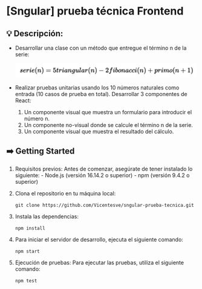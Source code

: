 # [Sngular] prueba técnica Frontend

## 💡 Descripción:

- Desarrollar una clase con un método que entregue el término n de la serie:

  ![formulaimg](https://github.com/Vicentesve/sngular-prueba-tecnica/blob/master/public/formula.png?raw=true)

- Realizar pruebas unitarias usando los 10 números naturales como entrada (10 casos de prueba en total).
  Desarrollar 3 componentes de React:

  1.  Un componente visual que muestra un formulario para introducir el número n.
  2.  Un componente no-visual donde se calcule el término n de la serie.
  3.  Un componente visual que muestra el resultado del cálculo.

## ➡️ Getting Started

1. Requisitos previos:
   Antes de comenzar, asegúrate de tener instalado lo siguiente: - Node.js (versión 16.14.2 o superior) - npm (versión 9.4.2 o superior)

2. Clona el repositorio en tu máquina local:

   ```
   git clone https://github.com/Vicentesve/sngular-prueba-tecnica.git
   ```

3. Instala las dependencias:

   ```
   npm install
   ```

4. Para iniciar el servidor de desarrollo, ejecuta el siguiente comando:

   ```
   npm start
   ```

5. Ejecución de pruebas: Para ejecutar las pruebas, utiliza el siguiente comando:
   ```
   npm test
   ```
